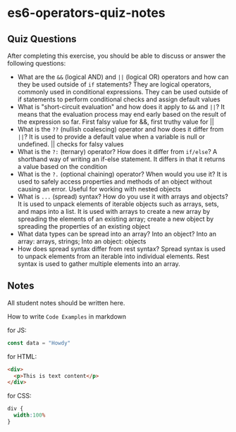 # es6-operators-quiz-notes

## Quiz Questions

After completing this exercise, you should be able to discuss or answer the following questions:

- What are the `&&` (logical AND) and `||` (logical OR) operators and how can they be used outside of `if` statements?
They are logical operators, commonly used in conditional expressions. They can be used outside of if statements to perform conditional checks and assign default values
- What is "short-circuit evaluation" and how does it apply to `&&` and `||`?
It means that the evaluation process may end early based on the result of the expression so far. First falsy value for &&, first truthy value for ||
- What is the `??` (nullish coalescing) operator and how does it differ from `||`?
It is used to provide a default value when a variable is null or undefined. || checks for falsy values
- What is the `?:` (ternary) operator? How does it differ from `if/else`?
A shorthand way of writing an if-else statement. It differs in that it returns a value based on the condition
- What is the `?.` (optional chaining) operator? When would you use it?
It is used to safely access properties and methods of an object without causing an error. Useful for working with nested objects
- What is `...` (spread) syntax? How do you use it with arrays and objects?
It is used to unpack elements of iterable objects such as arrays, sets, and maps into a list. It is used with arrays to create a new array by spreading the elements of an existing array; create a new object by spreading the properties of an existing object
- What data types can be spread into an array? Into an object?
Into an array: arrays, strings; Into an object: objects
- How does spread syntax differ from rest syntax?
Spread syntax is used to unpack elements from an iterable into individual elements. Rest syntax is used to gather multiple elements into an array.

## Notes

All student notes should be written here.


How to write `Code Examples` in markdown

for JS:
```js
const data = "Howdy"
```

for HTML:
```html
<div>
  <p>This is text content</p>
</div>
```

for CSS:
```css
div {
  width:100%
}
```
